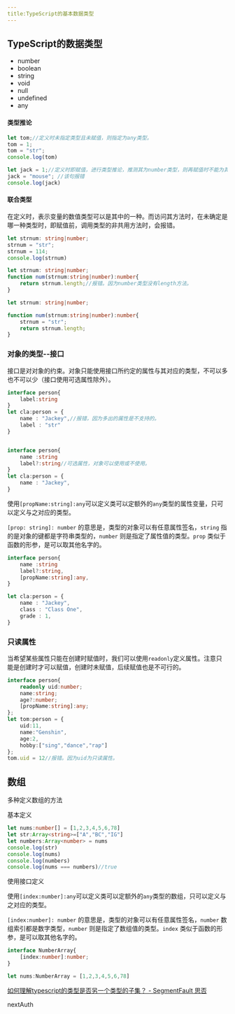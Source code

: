 ```yaml
---
title:TypeScript的基本数据类型
---
```


## TypeScript的数据类型



- number
- boolean
- string
- void
- null
- undefined
- any

#### 类型推论

```typescript
let tom;//定义时未指定类型且未赋值，则指定为any类型。
tom = 1;
tom = "str";
console.log(tom)

let jack = 1;//定义时即赋值，进行类型推论，推测其为number类型，则再赋值时不能为其他类型。
jack = "mouse"; //该句报错
console.log(jack)
```

#### 联合类型

在定义时，表示变量的数值类型可以是其中的一种。而访问其方法时，在未确定是哪一种类型时，即赋值前，调用类型的非共用方法时，会报错。

```typescript
let strnum: string|number;
strnum = "str";
strnum = 114;
console.log(strnum)

let strnum: string|number;
function num(strnum:string|number):number{
    return strnum.length;//报错。因为number类型没有length方法。
}

let strnum: string|number;

function num(strnum:string|number):number{
    strnum = "str";
    return strnum.length;
}
```



### 对象的类型--接口

接口是对对象的约束。对象只能使用接口所约定的属性与其对应的类型，不可以多也不可以少（接口使用可选属性除外）。

```typescript
interface person{
    label:string
}
let cla:person = {
    name : "Jackey",//报错，因为多出的属性是不支持的。
    label : "str"
}


interface person{
    name :string
    label?:string//可选属性，对象可以使用或不使用。
}
let cla:person = {
    name : "Jackey",   
}
```

使用`[propName:string]:any`可以定义类可以定额外的`any`类型的属性变量，只可以定义与之对应的类型。

`[prop: string]: number` 的意思是，类型的对象可以有任意属性签名，`string` 指的是对象的键都是字符串类型的，`number` 则是指定了属性值的类型。`prop` 类似于函数的形参，是可以取其他名字的。

```typescript
interface person{
    name :string
    label?:string,
    [propName:string]:any,
}

let cla:person = {
    name : "Jackey",
    class : "Class One",
    grade : 1,
}
```

### 只读属性

当希望某些属性只能在创建时赋值时，我们可以使用`readonly`定义属性。注意只能是创建时才可以赋值，创建时未赋值，后续赋值也是不可行的。

```typescript
interface person{
    readonly uid:number;
    name:string;
    age?:number;
    [propName:string]:any;
};
let tom:person = {
    uid:11,
    name:"Genshin",
    age:2,
    hobby:["sing","dance","rap"]
};
tom.uid = 12//报错。因为uid为只读属性。
```

## 数组

多种定义数组的方法

基本定义

```typescript
let nums:number[] = [1,2,3,4,5,6,78]
let str:Array<string>=["A","BC","IG"]
let numbers:Array<number> = nums
console.log(str)
console.log(nums)
console.log(numbers)
console.log(nums === numbers)//true
```

使用接口定义

使用`[index:number]:any`可以定义类可以定额外的`any`类型的数组，只可以定义与之对应的类型。

`[index:number]: number` 的意思是，类型的对象可以有任意属性签名，`number` 数组索引都是数字类型，`number` 则是指定了数组值的类型。`index` 类似于函数的形参，是可以取其他名字的。

```typescript
interface NumberArray{
    [index:number]:number;
}

let nums:NumberArray = [1,2,3,4,5,6,78]
```

[如何理解typescript的类型是否另一个类型的子集？ - SegmentFault 思否](https://segmentfault.com/q/1010000022725100/a-1020000022740938)



nextAuth